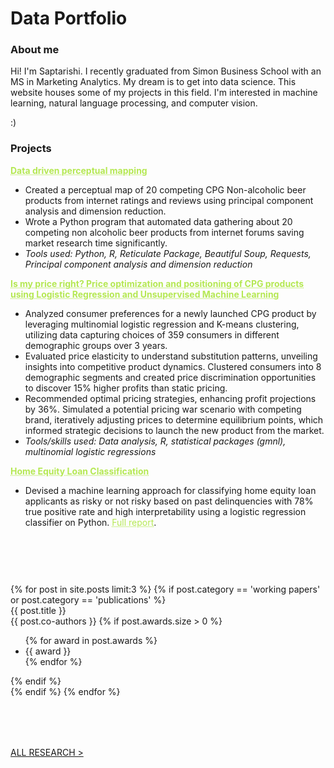 # Data Portfolio

### About me

Hi! I'm Saptarishi. I recently graduated from Simon Business School with an MS in Marketing Analytics. My dream is to get into data science. This website houses some of my projects in this field. I'm interested in machine learning, natural language processing, and computer vision.

:)

### Projects

<a href="https://github.com/saptarishipandey/Non-alcoholic-beer/tree/main" style="color: #b5e853; text-decoration: underline;text-decoration-style: dotted;">**Data driven perceptual mapping**</a>

* Created a perceptual map of 20 competing CPG Non-alcoholic beer products from internet ratings and reviews using principal component analysis and dimension reduction.
* Wrote a Python program that automated data gathering about 20 competing non alcoholic beer products from internet forums saving market research time significantly.
* _Tools used: Python, R, Reticulate Package, Beautiful Soup, Requests, Principal component analysis and dimension reduction_

<a href="https://github.com/saptarishipandey/Project-GMNL-Pricing-Choice-Models" style="color: #b5e853; text-decoration: underline;text-decoration-style: dotted;">**Is my price right? Price optimization and positioning of CPG products using Logistic Regression and Unsupervised Machine Learning**</a>

* Analyzed consumer preferences for a newly launched CPG product by leveraging multinomial logistic regression and  K-means clustering, utilizing data capturing choices of 359 consumers in different demographic groups over 3 years.
* Evaluated price elasticity to understand substitution patterns, unveiling insights into competitive product dynamics. Clustered consumers into 8 demographic segments and created price discrimination opportunities to discover 15% higher profits than static pricing.
* Recommended optimal pricing strategies, enhancing profit projections by 36%. Simulated a potential pricing war scenario with competing brand, iteratively adjusting prices to determine equilibrium points, which informed strategic decisions to launch the new product from the market.
* _Tools/skills used: Data analysis, R, statistical packages (gmnl), multinomial logistic regressions_

<a href="https://github.com/saptarishipandey/Home-Equity-Loan-Classification" style="color: #b5e853; text-decoration: underline;text-decoration-style: dotted;">**Home Equity Loan Classification**</a>

* Devised a machine learning approach for classifying home equity loan applicants as risky or not risky based on past delinquencies with 78% true positive rate and high interpretability using a logistic regression classifier on Python. <a href="https://github.com/saptarishipandey/Home-Equity-Loan-Classification/blob/main/HELOC%20classifier%20model.html" style="color: #b5e853; text-decoration: underline;text-decoration-style: dotted;">Full report</a>.

<div class="container container-custom" style="margin-top: 90px">
  {% for post in site.posts limit:3 %}
    {% if post.category == 'working papers' or post.category == 'publications' %}
      <div class="post">
        <a class="post__title" {% if post.pdf-url %}href="{{ post.pdf-url }}" target="_blank"{% endif %}>
          {{ post.title }}
        </a>
        <div class="post__subtitle">
          {{ post.co-authors }}
          {% if post.awards.size > 0 %}
            <ul>
              {% for award in post.awards %}
                <li>{{ award }}</li>
              {% endfor %}
            </ul>
          {% endif %}
        </div>
      </div>
    {% endif %}
  {% endfor %}
</div>

<div class="text-center" style="margin-top: 80px">
  <a class="btn btn-custom" href="/research.html">ALL RESEARCH ></a>
</div>
